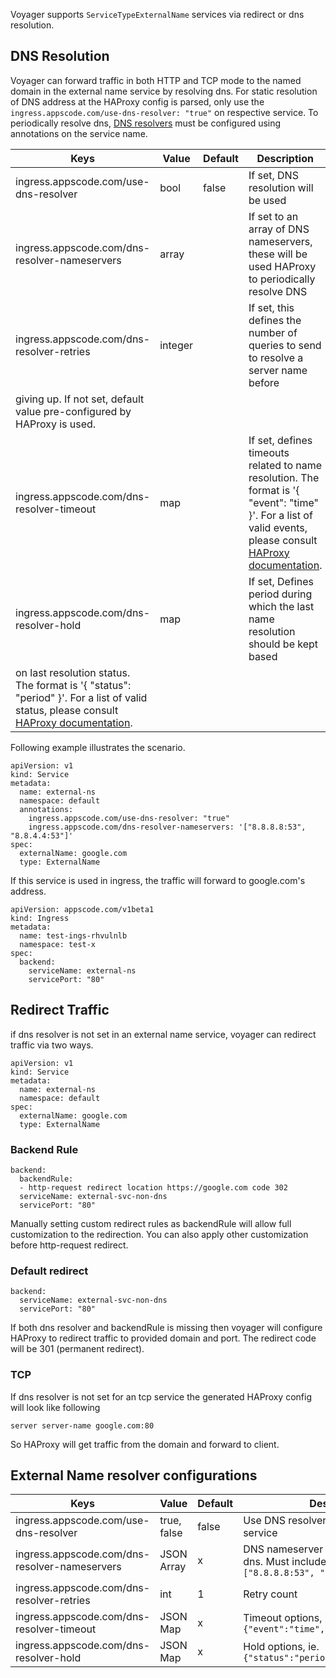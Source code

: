 Voyager supports `ServiceTypeExternalName` services via redirect or dns resolution.

## DNS Resolution
Voyager can forward traffic in both HTTP and TCP mode to the named domain in the external name
service by resolving dns. For static resolution of DNS address at the HAProxy config is parsed,
only use the `ingress.appscode.com/use-dns-resolver: "true"` on respective service. To periodically resolve
dns, [DNS resolvers](https://cbonte.github.io/haproxy-dconv/1.7/configuration.html#5.3) must be configured using annotations on the service name.

|  Keys  |   Value  |  Default |  Description |
|--------|-----------|----------|-------------|
| ingress.appscode.com/use-dns-resolver | bool | false | If set, DNS resolution will be used |
| ingress.appscode.com/dns-resolver-nameservers | array | | If set to an array of DNS nameservers, these will be used HAProxy to periodically resolve DNS |
| ingress.appscode.com/dns-resolver-retries | integer | | If set, this defines the number of queries to send to resolve a server name before
giving up. If not set, default value pre-configured by HAProxy is used. |
| ingress.appscode.com/dns-resolver-timeout | map | | If set, defines timeouts related to name resolution. The format is '{ "event": "time" }'. For a list of valid events, please consult [HAProxy documentation](https://cbonte.github.io/haproxy-dconv/1.7/configuration.html#5.3.2-timeout). |
| ingress.appscode.com/dns-resolver-hold | map | | If set, Defines period during which the last name resolution should be kept based
on last resolution status. The format is '{ "status": "period" }'. For a list of valid status, please consult [HAProxy documentation](https://cbonte.github.io/haproxy-dconv/1.7/configuration.html#5.3.2-hold). |

Following example illustrates the scenario.

```
apiVersion: v1
kind: Service
metadata:
  name: external-ns
  namespace: default
  annotations:
    ingress.appscode.com/use-dns-resolver: "true"
    ingress.appscode.com/dns-resolver-nameservers: '["8.8.8.8:53", "8.8.4.4:53"]'
spec:
  externalName: google.com
  type: ExternalName
```

If this service is used in ingress, the traffic will forward to google.com's address.

```
apiVersion: appscode.com/v1beta1
kind: Ingress
metadata:
  name: test-ings-rhvulnlb
  namespace: test-x
spec:
  backend:
    serviceName: external-ns
    servicePort: "80"
```

## Redirect Traffic
if dns resolver is not set in an external name service, voyager can redirect traffic via two ways.

```
apiVersion: v1
kind: Service
metadata:
  name: external-ns
  namespace: default
spec:
  externalName: google.com
  type: ExternalName
```

### Backend Rule
```
backend:
  backendRule:
  - http-request redirect location https://google.com code 302
  serviceName: external-svc-non-dns
  servicePort: "80"
```
Manually setting custom redirect rules as backendRule will allow full customization to the redirection. You can also apply other customization before
http-request redirect.

### Default redirect
```
backend:
  serviceName: external-svc-non-dns
  servicePort: "80"
```
If both dns resolver and backendRule is missing then voyager will configure HAProxy to redirect traffic to provided domain and port.
The redirect code will be 301 (permanent redirect).

### TCP
If dns resolver is not set for an tcp service the generated HAProxy config will look like following

```
server server-name google.com:80
```

So HAProxy will get traffic from the domain and forward to client.

## External Name resolver configurations

|  Keys  |   Value  |  Default |  Description |
|--------|-----------|----------|--------------|
| ingress.appscode.com/use-dns-resolver | true, false | false | Use DNS resolver for this external name service |
| ingress.appscode.com/dns-resolver-nameservers | JSON Array | x | DNS nameserver to be used to resolve dns. Must include port. ie `["8.8.8.8:53", "8.8.4.4:53"]` |
| ingress.appscode.com/dns-resolver-retries | int | 1 | Retry count |
| ingress.appscode.com/dns-resolver-timeout | JSON Map | x | Timeout options, ie.  `{"event":"time","event":"time"}` |
| ingress.appscode.com/dns-resolver-hold | JSON Map | x | Hold options, ie.  `{"status":"period","status":"period"}` |